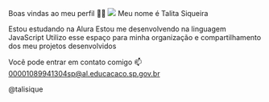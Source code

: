 Boas vindas ao meu perfil 💙💙
![](https://www.google.com/imgres?q=gif%20anime%20girl%20smiling&imgurl=https%3A%2F%2Fi.pinimg.com%2Foriginals%2F33%2F80%2F93%2F33809398687329fda9bed4349194498f.gif&imgrefurl=https%3A%2F%2Fbr.pinterest.com%2Fpin%2F642607440568440821%2F&docid=eEp1OwDHFn8ayM&tbnid=ViLh0BIcBw2j4M&vet=12ahUKEwjY9uakstaHAxXIrJUCHWLpMBkQM3oECG0QAA..i&w=473&h=498&hcb=2&ved=2ahUKEwjY9uakstaHAxXIrJUCHWLpMBkQM3oECG0QAA)
Meu nome é Talita Siqueira

Estou estudando na Alura
Estou me desenvolvendo na linguagem JavaScript
Utilizo esse espaço para minha organização e compartilhamento dos meu projetos desenvolvidos

Você pode entrar em contato comigo 📫
00001089941304sp@al.educacaco.sp.gov.br

@talisique

